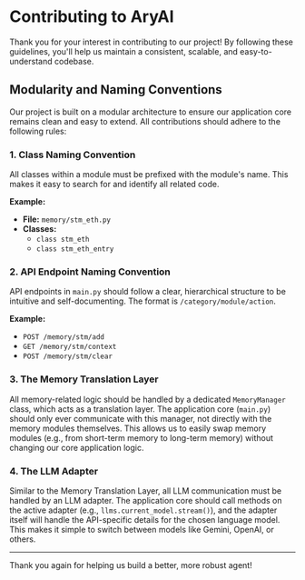# Contributing to AryAI

Thank you for your interest in contributing to our project! By following these guidelines, you'll help us maintain a consistent, scalable, and easy-to-understand codebase.

## Modularity and Naming Conventions

Our project is built on a modular architecture to ensure our application core remains clean and easy to extend. All contributions should adhere to the following rules:

### 1. Class Naming Convention

All classes within a module must be prefixed with the module's name. This makes it easy to search for and identify all related code.

**Example:**
* **File:** `memory/stm_eth.py`
* **Classes:**
    * `class stm_eth`
    * `class stm_eth_entry`

### 2. API Endpoint Naming Convention

API endpoints in `main.py` should follow a clear, hierarchical structure to be intuitive and self-documenting. The format is `/category/module/action`.

**Example:**
* `POST /memory/stm/add`
* `GET /memory/stm/context`
* `POST /memory/stm/clear`

### 3. The Memory Translation Layer

All memory-related logic should be handled by a dedicated `MemoryManager` class, which acts as a translation layer. The application core (`main.py`) should only ever communicate with this manager, not directly with the memory modules themselves. This allows us to easily swap memory modules (e.g., from short-term memory to long-term memory) without changing our core application logic.

### 4. The LLM Adapter

Similar to the Memory Translation Layer, all LLM communication must be handled by an LLM adapter. The application core should call methods on the active adapter (e.g., `llms.current_model.stream()`), and the adapter itself will handle the API-specific details for the chosen language model. This makes it simple to switch between models like Gemini, OpenAI, or others.

---

Thank you again for helping us build a better, more robust agent!